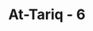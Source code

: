 ---
title: "At-Tariq - 6"
no: 6
arabic_no: ٦
ayah: خُلِقَ مِنْ مَّاۤءٍ دَافِقٍۙ 
translation: "Dia diciptakan dari air (mani) yang terpancar,"
tafsir: "Dalam ayat-ayat ini, Allah menerangkan bahwa manusia dijadikan-Nya dari air yang terpancar, yang keluar dari antara tulang punggung (as-sulb) dan tulang dada laki-laki. Pernyataan Allah ini adalah sebagai jawaban atas pertanyaan pada ayat terdahulu."
---